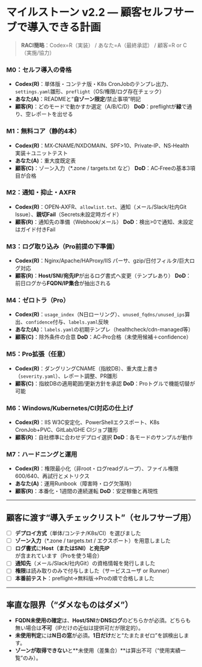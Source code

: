 # マイルストーン v2.2 — 顧客セルフサーブで導入できる計画

> **RACI簡略**：Codex=R（実装） / あなた=A（最終承認） / 顧客=R or C（実施/協力）

### **M0：セルフ導入の骨格**

* **Codex(R)**：単体版・コンテナ版・K8s CronJobのテンプレ出力、`settings.yaml`雛形、`preflight`（OS/権限/ログ存在チェック）
* **あなた(A)**：READMEと“**自ゾーン限定**/禁止事項”明記
* **顧客(R)**：どのモードで動かすか選定（A/B/C/D）
  **DoD**：preflightが**緑**で通り、空レポートを出せる

### **M1：無料コア（静的4本）**

* **Codex(R)**：MX‑CNAME/NXDOMAIN、SPF>10、Private‑IP、NS‑Health 実装＋ユニットテスト
* **あなた(A)**：重大度既定表
* **顧客(C)**：ゾーン入力（*.zone / targets.txt など）
  **DoD**：AC‑Freeの基本3項目が合格

### **M2：通知・抑止・AXFR**

* **Codex(R)**：OPEN‑AXFR、`allowlist.txt`、通知（メール/Slack/社内Git Issue）、**親切Fail**（Secrets未設定時ガイド）
* **顧客(R)**：通知先の準備（Webhook/メール）
  **DoD**：検出>0で通知、未設定はガイド付きFail

### **M3：ログ取り込み（Pro前提の下準備）**

* **Codex(R)**：Nginx/Apache/HAProxy/IIS パーサ、gzip/日付フィルタ/巨大ログ対応
* **顧客(R)**：**Host/SNI/宛先IP**が出るログ書式へ変更（テンプレあり）
  **DoD**：前日ログから**FQDN/IP集合**が抽出される

### **M4：ゼロトラ（Pro）**

* **Codex(R)**：`usage_index`（N日ローリング）、`unused_fqdns/unused_ips`算出、`confidence`付与、`labels.yaml`反映
* **あなた(A)**：`labels.yaml`の初期テンプレ（healthcheck/cdn-managed等）
* **顧客(C)**：除外条件の合意
  **DoD**：AC‑Pro合格（未使用候補＋confidence）

### **M5：Pro拡張（任意）**

* **Codex(R)**：ダングリングCNAME（指紋DB）、重大度上書き（`severity.yaml`）、レポート調整、PR雛形
* **顧客(C)**：指紋DBの適用範囲/更新方針を承認
  **DoD**：Proトグルで機能切替が可能

### **M6：Windows/Kubernetes/CI対応の仕上げ**

* **Codex(R)**：IIS W3C安定化、PowerShellエクスポート、K8s CronJob+PVC、GitLab/GHE CIジョブ雛形
* **顧客(R)**：自社標準に合わせデプロイ選択
  **DoD**：各モードのサンプルが動作

### **M7：ハードニングと運用**

* **Codex(R)**：権限最小化（非root・ログreadグループ）、ファイル権限600/640、再試行とメトリクス
* **あなた(A)**：運用Runbook（障害時・ログ欠落時）
* **顧客(R)**：本番化・1週間の連続運転
  **DoD**：安定稼働と再現性

---

## 顧客に渡す“導入チェックリスト”（セルフサーブ用）

* [ ] **デプロイ方式**（単体/コンテナ/K8s/CI）を選びました
* [ ] **ゾーン入力**（*.zone / targets.txt / エクスポート）を用意しました
* [ ] **ログ書式**に**Host（またはSNI）**と**宛先IP**が含まれています（Proを使う場合）
* [ ] **通知先**（メール/Slack/社内Git）の資格情報を発行しました
* [ ] **権限**は読み取りのみで付与しました（サービスユーザ or Runner）
* [ ] **本番前テスト**：preflight→無料版→Proの順で合格しました

---

## 率直な限界（“ダメなものはダメ”）

* **FQDN未使用の確定**は、**Host/SNI**か**DNSログ**のどちらかが必須。どちらも無い場合は**不可**（IPだけの近似は提供可だが限定的）。
* **未使用判定**には**N日の窓**が必須。**1日だけ**だと“たまたまゼロ”を誤検出します。
* **ゾーンが取得できない**と**未使用（差集合）**は算出不可（“使用実績一覧”のみ）。
